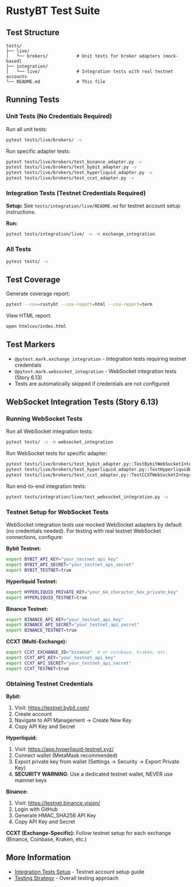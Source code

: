 # RustyBT Test Suite

## Test Structure

```
tests/
├── live/
│   └── brokers/           # Unit tests for broker adapters (mock-based)
├── integration/
│   └── live/              # Integration tests with real testnet accounts
└── README.md              # This file
```

## Running Tests

### Unit Tests (No Credentials Required)

Run all unit tests:
```bash
pytest tests/live/brokers/ -v
```

Run specific adapter tests:
```bash
pytest tests/live/brokers/test_binance_adapter.py -v
pytest tests/live/brokers/test_bybit_adapter.py -v
pytest tests/live/brokers/test_hyperliquid_adapter.py -v
pytest tests/live/brokers/test_ccxt_adapter.py -v
```

### Integration Tests (Testnet Credentials Required)

**Setup:**
See `tests/integration/live/README.md` for testnet account setup instructions.

**Run:**
```bash
pytest tests/integration/live/ -v -m exchange_integration
```

### All Tests

```bash
pytest tests/ -v
```

## Test Coverage

Generate coverage report:
```bash
pytest --cov=rustybt --cov-report=html --cov-report=term
```

View HTML report:
```bash
open htmlcov/index.html
```

## Test Markers

- `@pytest.mark.exchange_integration` - Integration tests requiring testnet credentials
- `@pytest.mark.websocket_integration` - WebSocket integration tests (Story 6.13)
- Tests are automatically skipped if credentials are not configured

## WebSocket Integration Tests (Story 6.13)

### Running WebSocket Tests

Run all WebSocket integration tests:
```bash
pytest tests/ -v -m websocket_integration
```

Run WebSocket tests for specific adapter:
```bash
pytest tests/live/brokers/test_bybit_adapter.py::TestBybitWebSocketIntegration -v
pytest tests/live/brokers/test_hyperliquid_adapter.py::TestHyperliquidWebSocketIntegration -v
pytest tests/live/brokers/test_ccxt_adapter.py::TestCCXTWebSocketIntegration -v
```

Run end-to-end integration tests:
```bash
pytest tests/integration/live/test_websocket_integration.py -v
```

### Testnet Setup for WebSocket Tests

WebSocket integration tests use mocked WebSocket adapters by default (no credentials needed). For testing with real testnet WebSocket connections, configure:

**Bybit Testnet:**
```bash
export BYBIT_API_KEY="your_testnet_api_key"
export BYBIT_API_SECRET="your_testnet_api_secret"
export BYBIT_TESTNET=true
```

**Hyperliquid Testnet:**
```bash
export HYPERLIQUID_PRIVATE_KEY="your_64_character_hex_private_key"
export HYPERLIQUID_TESTNET=true
```

**Binance Testnet:**
```bash
export BINANCE_API_KEY="your_testnet_api_key"
export BINANCE_API_SECRET="your_testnet_api_secret"
export BINANCE_TESTNET=true
```

**CCXT (Multi-Exchange):**
```bash
export CCXT_EXCHANGE_ID="binance"  # or coinbase, kraken, etc.
export CCXT_API_KEY="your_testnet_api_key"
export CCXT_API_SECRET="your_testnet_api_secret"
export CCXT_TESTNET=true
```

### Obtaining Testnet Credentials

**Bybit:**
1. Visit: https://testnet.bybit.com/
2. Create account
3. Navigate to API Management → Create New Key
4. Copy API Key and Secret

**Hyperliquid:**
1. Visit: https://app.hyperliquid-testnet.xyz/
2. Connect wallet (MetaMask recommended)
3. Export private key from wallet (Settings → Security → Export Private Key)
4. **SECURITY WARNING**: Use a dedicated testnet wallet, NEVER use mainnet keys

**Binance:**
1. Visit: https://testnet.binance.vision/
2. Login with GitHub
3. Generate HMAC_SHA256 API Key
4. Copy API Key and Secret

**CCXT (Exchange-Specific):**
Follow testnet setup for each exchange (Binance, Coinbase, Kraken, etc.)

## More Information

- [Integration Tests Setup](integration/live/README.md) - Testnet account setup guide
- [Testing Strategy](../docs/architecture/testing-strategy.md) - Overall testing approach
